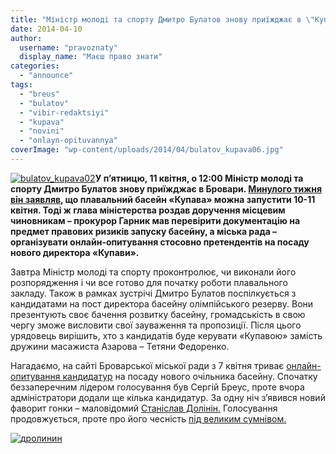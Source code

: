 ```yaml
---
title: "Міністр молоді та спорту Дмитро Булатов знову приїжджає в \"Купаву\""
date: 2014-04-10
author: 
  username: "pravoznaty"
  display_name: "Маєш право знати"
categories: 
  - "announce"
tags: 
  - "breus"
  - "bulatov"
  - "vibir-redaktsiyi"
  - "kupava"
  - "novini"
  - "onlayn-opituvannya"
coverImage: "wp-content/uploads/2014/04/bulatov_kupava06.jpg"
---
```


[![bulatov_kupava02](https://mpz.brovary.org/wp-content/uploads/2014/04/bulatov_kupava02.jpg)](https://mpz.brovary.org/wp-content/uploads/2014/04/bulatov_kupava02.jpg)**У п’ятницю, 11 квітня, о 12:00 Міністр молоді та спорту Дмитро Булатов знову приїжджає в Бровари. [Минулого тижня він заявляв](https://mpz.brovary.org/ministr-molodi-i-sportu-bulatov-kupava-mozhe-zapratsyuvati-cherez-tizhden/), що плавальний басейн «Купава» можна запустити 10-11 квітня. Тоді ж глава міністерства роздав доручення місцевим чиновникам – прокурор Гарник мав перевірити документацію на предмет правових ризиків запуску басейну, а міська рада – організувати онлайн-опитування стосовно претендентів на посаду нового директора «Купави».**

Завтра Міністр молоді та спорту проконтролює, чи виконали його розпорядження і чи все готово для початку роботи плавального закладу. Також в рамках зустрічі Дмитро Булатов поспілкується з кандидатами на пост директора басейну олімпійського резерву. Вони презентують своє бачення розвитку басейну, громадськість в свою чергу зможе висловити свої зауваження та пропозиції. Після цього урядовець вирішить, хто з кандидатів буде керувати «Купавою» замість дружини масажиста Азарова – Тетяни Федоренко.

Нагадаємо, на сайті Броварської міської ради з 7 квітня триває [онлайн-опитування кандидатур](https://mpz.brovary.org/startuvalo-onlayn-opituvannya-kandidatur-na-posadu-direktora-kupavi/) на посаду нового очільника басейну. Спочатку беззаперечним лідером голосування був Сергій Бреус, проте вчора адміністратори додали ще кілька кандидатур. За одну ніч з’явився новий фаворит гонки – маловідомий [Станіслав Долінін.](http://www.brovary.kiev.ua/dol%D1%96n%D1%96n-stan%D1%96slav-leon%D1%96dovich) Голосування продовжується, проте про його чесність [під великим сумнівом.](https://mpz.brovary.org/publichne-priznachennya-direktora-kupavi-vlada-prodovzhuye-grati-v-naperstki/)

[![дролинин](https://mpz.brovary.org/wp-content/uploads/2014/04/drolinin.jpg)](https://mpz.brovary.org/wp-content/uploads/2014/04/drolinin.jpg)
